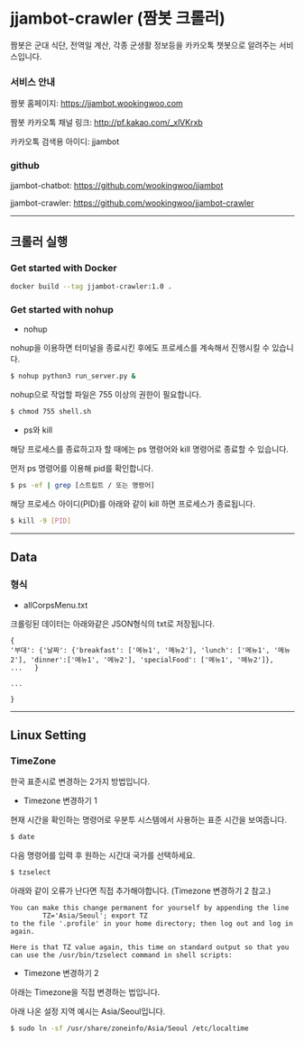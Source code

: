 # jjambot-crawler (짬봇 크롤러)

짬봇은 군대 식단, 전역일 계산, 각종 군생활 정보등을 카카오톡 챗봇으로 알려주는 서비스입니다.

### 서비스 안내

짬봇 홈페이지: https://jjambot.wookingwoo.com

짬봇 카카오톡 채널 링크: http://pf.kakao.com/_xlVKrxb

카카오톡 검색용 아이디: jjambot

### github

jjambot-chatbot: https://github.com/wookingwoo/jjambot

jjambot-crawler: https://github.com/wookingwoo/jjambot-crawler


---

## 크롤러 실행

### Get started with Docker

```bash
docker build --tag jjambot-crawler:1.0 .
```

### Get started with nohup

- nohup

nohup을 이용하면 터미널을 종료시킨 후에도 프로세스를 계속해서 진행시킬 수 있습니다.

```bash
$ nohup python3 run_server.py &
```

nohup으로 작업할 파일은 755 이상의 권한이 필요합니다.

```bash
$ chmod 755 shell.sh
```

- ps와 kill

해당 프로세스를 종료하고자 할 때에는 ps 명령어와 kill 명령어로 종료할 수 있습니다.

먼저 ps 명령어를 이용해 pid를 확인합니다.

```bash
$ ps -ef | grep [스트립트 / 또는 명령어]
```

해당 프로세스 아이디(PID)를 아래와 같이 kill 하면 프로세스가 종료됩니다.

```bash
$ kill -9 [PID]
```

---

## Data

### 형식

- allCorpsMenu.txt

크롤링된 데이터는 아래와같은 JSON형식의 txt로 저장됩니다.

```
{
'부대': {'날짜': {'breakfast': ['메뉴1', '메뉴2'], 'lunch': ['메뉴1', '메뉴2'], 'dinner':['메뉴1', '메뉴2'], 'specialFood': ['메뉴1', '메뉴2']},    ...   }

...

}

```

---

## Linux Setting

### TimeZone

한국 표준시로 변경하는 2가지 방법입니다.

- Timezone 변경하기 1

현재 시간을 확인하는 명령어로 우분투 시스템에서 사용하는 표준 시간을 보여줍니다.

```bash
$ date
```

다음 명령어를 입력 후 원하는 시간대 국가를 선택하세요.

```bash
$ tzselect
```

아래와 같이 오류가 난다면 직접 추가해야합니다. (Timezone 변경하기 2 참고.)

```
You can make this change permanent for yourself by appending the line
        TZ='Asia/Seoul'; export TZ
to the file '.profile' in your home directory; then log out and log in again.

Here is that TZ value again, this time on standard output so that you
can use the /usr/bin/tzselect command in shell scripts:
```

- Timezone 변경하기 2

아래는 Timezone을 직접 변경하는 법입니다.

아래 나온 설정 지역 예시는 Asia/Seoul입니다.

```bash
$ sudo ln -sf /usr/share/zoneinfo/Asia/Seoul /etc/localtime
```
